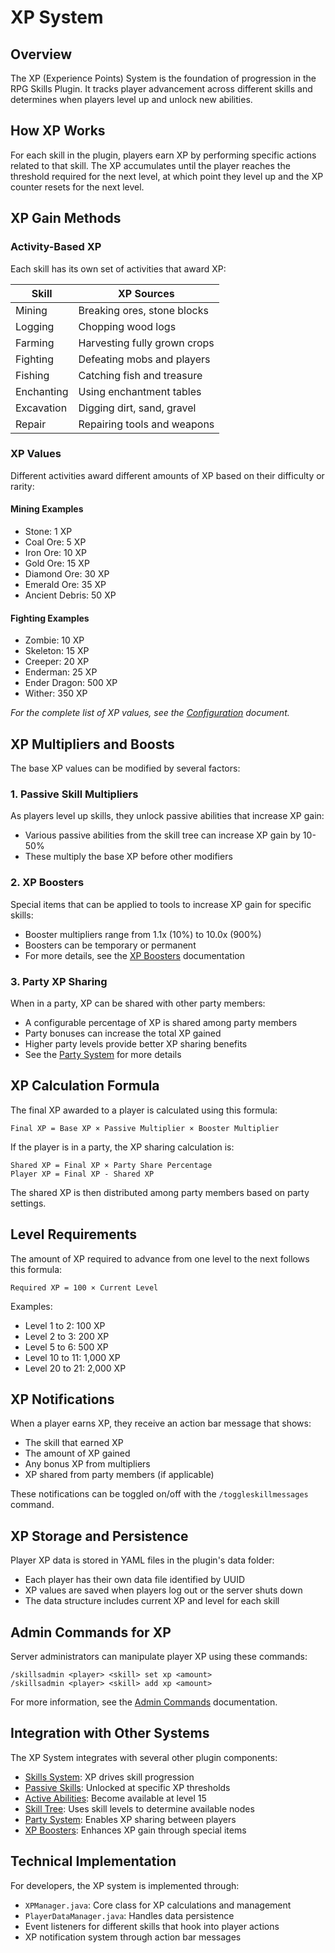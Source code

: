 # XP System

## Overview

The XP (Experience Points) System is the foundation of progression in the RPG Skills Plugin. It tracks player advancement across different skills and determines when players level up and unlock new abilities.

## How XP Works

For each skill in the plugin, players earn XP by performing specific actions related to that skill. The XP accumulates until the player reaches the threshold required for the next level, at which point they level up and the XP counter resets for the next level.

## XP Gain Methods

### Activity-Based XP

Each skill has its own set of activities that award XP:

| Skill | XP Sources |
|-------|------------|
| Mining | Breaking ores, stone blocks |
| Logging | Chopping wood logs |
| Farming | Harvesting fully grown crops |
| Fighting | Defeating mobs and players |
| Fishing | Catching fish and treasure |
| Enchanting | Using enchantment tables |
| Excavation | Digging dirt, sand, gravel |
| Repair | Repairing tools and weapons |

### XP Values

Different activities award different amounts of XP based on their difficulty or rarity:

#### Mining Examples
- Stone: 1 XP
- Coal Ore: 5 XP
- Iron Ore: 10 XP
- Gold Ore: 15 XP
- Diamond Ore: 30 XP
- Emerald Ore: 35 XP
- Ancient Debris: 50 XP

#### Fighting Examples
- Zombie: 10 XP
- Skeleton: 15 XP
- Creeper: 20 XP
- Enderman: 25 XP
- Ender Dragon: 500 XP
- Wither: 350 XP

*For the complete list of XP values, see the [Configuration](configuration.md) document.*

## XP Multipliers and Boosts

The base XP values can be modified by several factors:

### 1. Passive Skill Multipliers

As players level up skills, they unlock passive abilities that increase XP gain:

- Various passive abilities from the skill tree can increase XP gain by 10-50%
- These multiply the base XP before other modifiers

### 2. XP Boosters

Special items that can be applied to tools to increase XP gain for specific skills:

- Booster multipliers range from 1.1x (10%) to 10.0x (900%)
- Boosters can be temporary or permanent
- For more details, see the [XP Boosters](xp_boosters.md) documentation

### 3. Party XP Sharing

When in a party, XP can be shared with other party members:

- A configurable percentage of XP is shared among party members
- Party bonuses can increase the total XP gained
- Higher party levels provide better XP sharing benefits
- See the [Party System](party_system.md) for more details

## XP Calculation Formula

The final XP awarded to a player is calculated using this formula:

```
Final XP = Base XP × Passive Multiplier × Booster Multiplier
```

If the player is in a party, the XP sharing calculation is:

```
Shared XP = Final XP × Party Share Percentage
Player XP = Final XP - Shared XP
```

The shared XP is then distributed among party members based on party settings.

## Level Requirements

The amount of XP required to advance from one level to the next follows this formula:

```
Required XP = 100 × Current Level
```

Examples:
- Level 1 to 2: 100 XP
- Level 2 to 3: 200 XP
- Level 5 to 6: 500 XP
- Level 10 to 11: 1,000 XP
- Level 20 to 21: 2,000 XP

## XP Notifications

When a player earns XP, they receive an action bar message that shows:

- The skill that earned XP
- The amount of XP gained
- Any bonus XP from multipliers
- XP shared from party members (if applicable)

These notifications can be toggled on/off with the `/toggleskillmessages` command.

## XP Storage and Persistence

Player XP data is stored in YAML files in the plugin's data folder:

- Each player has their own data file identified by UUID
- XP values are saved when players log out or the server shuts down
- The data structure includes current XP and level for each skill

## Admin Commands for XP

Server administrators can manipulate player XP using these commands:

```
/skillsadmin <player> <skill> set xp <amount>
/skillsadmin <player> <skill> add xp <amount>
```

For more information, see the [Admin Commands](admin_commands.md) documentation.

## Integration with Other Systems

The XP System integrates with several other plugin components:

- [Skills System](skills_system.md): XP drives skill progression
- [Passive Skills](passive_skills.md): Unlocked at specific XP thresholds
- [Active Abilities](active_abilities.md): Become available at level 15
- [Skill Tree](skill_tree.md): Uses skill levels to determine available nodes
- [Party System](party_system.md): Enables XP sharing between players
- [XP Boosters](xp_boosters.md): Enhances XP gain through special items

## Technical Implementation

For developers, the XP system is implemented through:

- `XPManager.java`: Core class for XP calculations and management
- `PlayerDataManager.java`: Handles data persistence
- Event listeners for different skills that hook into player actions
- XP notification system through action bar messages 